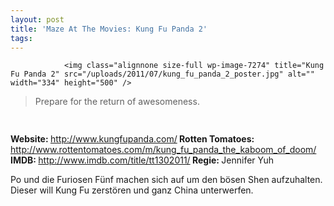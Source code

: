 ```yaml
---
layout: post
title: 'Maze At The Movies: Kung Fu Panda 2'
tags:
---
```



                <img class="alignnone size-full wp-image-7274" title="Kung Fu Panda 2" src="/uploads/2011/07/kung_fu_panda_2_poster.jpg" alt="" width="334" height="500" />
<blockquote>Prepare for the return of awesomeness.</blockquote>
<img class="alignnone size-full wp-image-5898" title="movie_review_4stars" src="/uploads/2010/02/movie_review_4stars.png" alt="" width="75" height="15" />
<p><strong>Website: </strong><a href="http://www.kungfupanda.com/"><a href="http://www.kungfupanda.com/">http://www.kungfupanda.com/</a></a><strong>
</strong><strong>Rotten Tomatoes: </strong><a href="http://www.rottentomatoes.com/m/kung_fu_panda_the_kaboom_of_doom/"><a href="http://www.rottentomatoes.com/m/kung_fu_panda_the_kaboom_of_doom/">http://www.rottentomatoes.com/m/kung_fu_panda_the_kaboom_of_doom/</a></a><strong>
</strong><strong>IMDB: </strong><a href="http://www.imdb.com/title/tt1302011/"><a href="http://www.imdb.com/title/tt1302011/">http://www.imdb.com/title/tt1302011/</a></a><strong><span style="font-weight: normal;"><strong>
</strong></span></strong><strong>Regie: </strong>Jennifer Yuh</p>
<p>Po und die Furiosen Fünf machen sich auf um den bösen Shen aufzuhalten. Dieser will Kung Fu zerstören und ganz China unterwerfen.</p>
